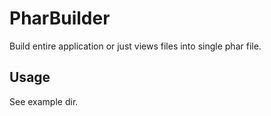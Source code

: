 PharBuilder
===========

Build entire application or just views files into single phar file.

Usage
-----

See example dir.
